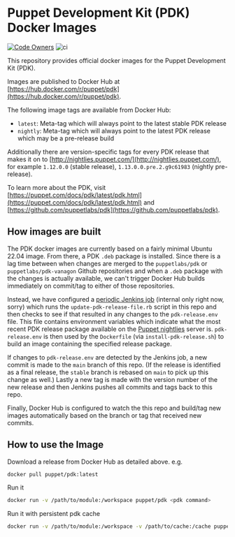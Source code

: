 # Puppet Development Kit (PDK) Docker Images

[![Code Owners](https://img.shields.io/badge/owners-DevX--team-blue)](https://github.com/puppetlabs/pdk-docker/blob/main/CODEOWNERS)
![ci](https://github.com/puppetlabs/pdk-docker/actions/workflows/image-push.yml/badge.svg)

This repository provides official docker images for the Puppet Development Kit (PDK).

Images are published to Docker Hub at [https://hub.docker.com/r/puppet/pdk](https://hub.docker.com/r/puppet/pdk).

The following image tags are available from Docker Hub:

 - `latest`: Meta-tag which will always point to the latest stable PDK release
 - `nightly`: Meta-tag which will always point to the latest PDK release which may
 be a pre-release build

Additionally there are version-specific tags for every PDK release that makes it on
to [http://nightlies.puppet.com/](http://nightlies.puppet.com/), for example `1.12.0.0` (stable release),
`1.13.0.0.pre.2.g9c61983` (nightly pre-release).

To learn more about the PDK, visit [https://puppet.com/docs/pdk/latest/pdk.html](https://puppet.com/docs/pdk/latest/pdk.html)
and [https://github.com/puppetlabs/pdk](https://github.com/puppetlabs/pdk).

## How images are built

The PDK docker images are currently based on a fairly minimal Ubuntu 22.04 image.
From there, a PDK `.deb` package is installed. Since there is a lag time between
when changes are merged to the `puppetlabs/pdk` or `puppetlabs/pdk-vanagon`
Github repositories and when a `.deb` package with the changes is actually available,
we can't trigger Docker Hub builds immediately on commit/tag to either of those
repositories.

Instead, we have configured a [periodic Jenkins job](https://jenkins-platform.delivery.puppetlabs.net/view/PDK/view/main/) (internal only right now, sorry)
which runs the `update-pdk-release-file.rb` script in this repo and then checks to see
if that resulted in any changes to the `pdk-release.env` file. This file contains
environment variables which indicate what the most recent PDK release package available
on the  [Puppet nightlies](http://nightlies.puppet.com/apt/pool/bionic/puppet/p/pdk/)
server is. `pdk-release.env` is then used by the `Dockerfile` (via `install-pdk-release.sh`)
to build an image containing the specified release package.

If changes to `pdk-release.env` are detected by the Jenkins job, a new commit is
made to the `main` branch of this repo. (If the release is identified as a final
release, the `stable` branch is rebased on `main` to pick up this change as well.)
Lastly a new tag is made with the version number of the new release and then Jenkins
pushes all commits and tags back to this repo.

Finally, Docker Hub is configured to watch the this repo and build/tag new images
automatically based on the branch or tag that received new commits.

## How to use the Image

Download a release from Docker Hub as detailed above. e.g.

```bash
docker pull puppet/pdk:latest
```

Run it

```bash
docker run -v /path/to/module:/workspace puppet/pdk <pdk command>
```

Run it with persistent pdk cache

```bash
docker run -v /path/to/module:/workspace -v /path/to/cache:/cache puppet/pdk <pdk command>
```
